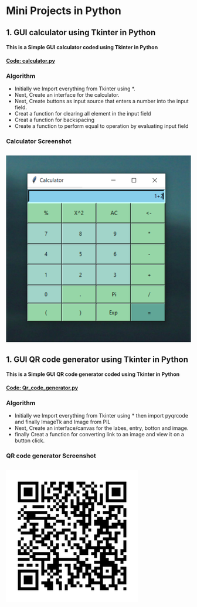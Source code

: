 # Mini Projects in Python

## 1. GUI calculator using Tkinter in Python
#### This is a Simple GUI calculator coded using Tkinter in Python 
#### [Code: calculator.py](https://github.com/akhilpsin/Python-Mini_projects/blob/master/Calculator/calculator.py)

### Algorithm

- Initially we Import everything from Tkinter using *.
- Next, Create an interface for the calculator.
- Next, Create buttons as input source that enters a number into the input field.
- Creat a function for clearing all element in the input field
- Creat a function for backspacing
- Create a function to perform equal to operation by evaluating input field

### Calculator Screenshot 

![Calculator Screenshot](https://github.com/akhilpsin/Python-Mini_projects/blob/master/Calculator/cal.PNG?raw=true)
---------------------------------------------------------------------------------------------------------------------------------------------------
## 1. GUI QR code generator using Tkinter in Python
#### This is a Simple GUI QR code generator coded using Tkinter in Python 
#### [Code: Qr_code_generator.py](https://github.com/akhilpsin/Python-Mini_projects/blob/master/QR%20code%20generator/Qr_code_generator.py)

### Algorithm

- Initially we Import everything from Tkinter using * then import pyqrcode and finally ImageTk and Image from PIL
- Next, Create an interface/canvas for the labes, entry, botton and image.
- finally Creat a function for converting link to an image and view it on a button click.

### QR code generator Screenshot 

![QR code generator Screenshot](https://github.com/akhilpsin/Python-Mini_projects/blob/master/QR%20code%20generator/btech_kid(QRcode).png?raw=true)
---------------------------------------------------------------------------------------------------------------------------------------------------
